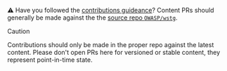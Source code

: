 :warning: Have you followed the [contributions guideance](https://owasp.org/www-project-web-security-testing-guide/#contributions)? Content PRs should generally be made against the the [source repo `OWASP/wstg`](https://github.com/OWASP/wstg).

> [!CAUTION]
> Contributions should only be made in the proper repo against the latest content. Please don't open PRs here for versioned or stable content, they represent point-in-time state.  
